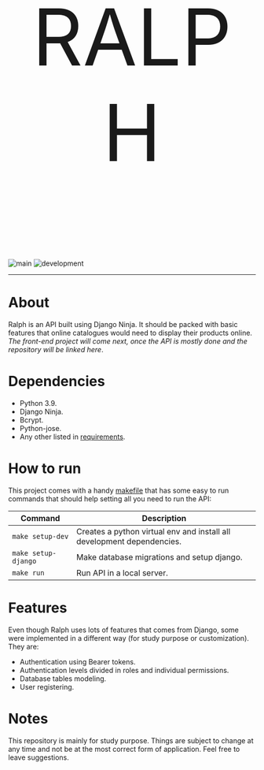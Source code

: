 <p align="center" style="font-size: 10rem">RALPH</p>


![main](https://github.com/fmp95/ralph/actions/workflows/main.yml/badge.svg) ![development](https://github.com/fmp95/ralph/actions/workflows/development.yml/badge.svg)


<hr>

# About
Ralph is an API built using Django Ninja. It should be packed with basic features that online catalogues would need to display their products online. _The front-end project will come next, once the API is mostly done and the repository will be linked here_.

# Dependencies
- Python 3.9.
- Django Ninja.
- Bcrypt.
- Python-jose.
- Any other listed in [requirements](requirements).

# How to run
This project comes with a handy [makefile](makefile) that has some easy to run commands that should help setting all you need to run the API:

| Command             | Description                                                            |
| ------------------- | ---------------------------------------------------------------------- |
| `make setup-dev`    | Creates a python virtual env and install all development dependencies. |
| `make setup-django` | Make database migrations and setup django.                             |
| `make run`          | Run API in a local server.                                             |

# Features
Even though Ralph uses lots of features that comes from Django, some were implemented in a different way (for study purpose or customization). They are:
- Authentication using Bearer tokens.
- Authentication levels divided in roles and individual permissions.
- Database tables modeling.
- User registering.

# Notes
This repository is mainly for study purpose. Things are subject to change at any time and not be at the most correct form of application. Feel free to leave suggestions.